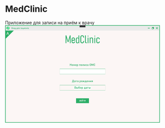 # MedClinic
Приложение для записи на приём к врачу
<br/>
<img src="ForGit/SignInWindow.PNG" padding="110px">
